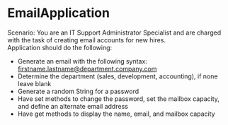 # EmailApplication
Scenario: You are an IT Support Administrator Specialist and are charged with the task of creating email accounts for new hires.<br />
Application should do the following:<br />
- Generate an email with the following syntax: firstname.lastname@department.company.com<br />
- Determine the department (sales, development, accounting), if none leave blank<br />
- Generate a random String for a password<br />
- Have set methods to change the password, set the mailbox capacity, and define an alternate email address<br />
- Have get methods to display the name, email, and mailbox capacity<br />
